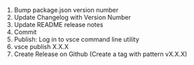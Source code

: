 1. Bump package.json version number
2. Update Changelog with Version Number
3. Update README release notes
4. Commit
5. Publish: Log in to vsce command line utility
6. vsce publish X.X.X
7. Create Release on Github (Create a tag with pattern vX.X.X)
